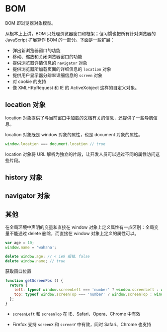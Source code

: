# BOM

BOM 即浏览器对象模型。

从根本上上讲，BOM 只处理浏览器窗口和框架；但习惯也把所有针对浏览器的 JavaScript 扩展算作 BOM 的一部分。下面是一些扩展：

* 弹出新浏览器窗口的功能
* 移动、缩放和关闭浏览器窗口的功能
* 提供浏览器详情信息的 `navigator` 对象
* 提供浏览器所加载页面的详细信息的 `location` 对象
* 提供用户显示器分辨率详细信息的 `screen` 对象
* 对 cookie 的支持
* 像 XMLHttpRequest 和 IE 的 ActiveXobject 这样的自定义对象。

## location 对象

location 对象提供了与当前窗口中加载的文档有关的信息，还提供了一些导航信息。

location 对象既是 window 对象的属性，也是 document 对象的属性。

```js
window.location === document.location // true
```

location 对象将 URL 解析为独立的片段，让开发人员可以通过不同的属性访问这些片段。

## history 对象

## navigator 对象

## 其他

在全局环境中声明的变量和直接在 window 对象上定义属性有一点区别：全局变量不能通过 delete 删除，而直接在 window 对象上定义的属性可以。

```js
var age = 10;
window.name = 'wahaha';

delete window.age; // < ie9 报错、false
delete window.name; // true
```

获取窗口位置

```js
function getScreenPos () {
  return {
    left: typeof window.screenLeft === 'number' ? window.screenLeft : window.screenX, 
    top: typeof window.screenTop === 'number' ? window.screenTop : window.screenY
  };
}
```

* `screenLeft` 和 `screenTop` 在 IE、Safari、Opera、Chrome 中有效

* Firefox 支持 `screenX` 和 `screenY` 中有效，同时 Safari、Chrome 也支持